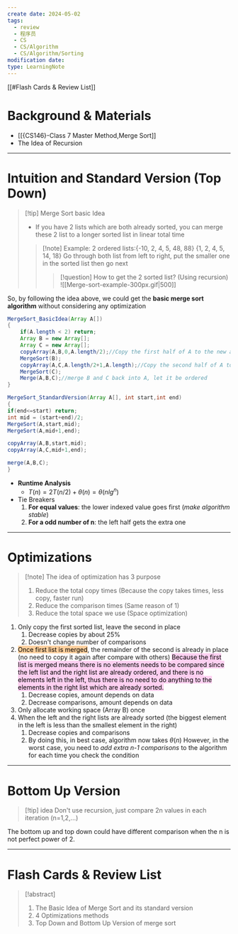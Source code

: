 ```yaml
---
create date: 2024-05-02
tags:
  - review
  - 程序员
  - CS
  - CS/Algorithm
  - CS/Algorithm/Sorting
modification date: 
type: LearningNote
---
```


[[#Flash Cards & Review List]]
# Background & Materials
- [[{CS146}-Class 7 Master Method,Merge Sort]]
- The Idea of Recursion
---
# Intuition and Standard Version (Top Down)
>[!tip] Merge Sort basic Idea
>- If you have 2 lists which are both already sorted, you can merge these 2 list to a longer sorted list in linear total time 
>>[!note] Example: 2 ordered lists:{-10, 2, 4, 5, 48, 88}  {1, 2, 4, 5, 14, 18}
>>Go through both list from left to right, put the smaller one in the sorted list then go next
>>>[!question] How to get the 2 sorted list? (Using recursion)
>>> ![[Merge-sort-example-300px.gif|500]]

So, by following the idea above, we could get the **basic merge sort algorithm** without considering any optimization
```java
MergeSort_BasicIdea(Array A[])
{
	if(A.length < 2) return;
	Array B = new Array[];
	Array C = new Array[];
	copyArray(A,B,0,A.length/2);//Copy the first half of A to the new array B
	MergeSort(B);
	copyArray(A,C,A.length/2+1,A.length);//Copy the second half of A to the new array C
	MergeSort(C);
	Merge(A,B,C);//merge B and C back into A, let it be ordered
}

MergeSort_StandardVersion(Array A[], int start,int end)
{
if(end<=start) return;
int mid = (start+end)/2;
MergeSort(A,start,mid);
MergeSort(A,mid+1,end); 

copyArray(A,B,start,mid);
copyArray(A,C,mid+1,end);

merge(A,B,C);
}
```
- **Runtime Analysis**
	- $T(n)=2T(n/2)+θ(n)=θ(nlg^n)$ 
- Tie Breakers
	1. **For equal values**: the lower indexed value goes first (*make algorithm stable*)
	2. **For a odd number of n**: the left half gets the extra one
- --- 
# Optimizations
>[!note] The idea of optimization has 3 purpose
>1. Reduce the total copy times (Because the copy takes times, less copy, faster run)
>2. Reduce the comparison times (Same reason of 1)
>3. Reduce the total space we use (Space optimization)

1. Only copy the first sorted list, leave the second in place
	1. Decrease copies by about 25%
	2. Doesn't change number of comparisons
2. <mark style="background: #FFB86CA6;">Once first list is merged</mark>, the remainder of the second is already in place (no need to copy it again after compare with others) <mark style="background: #FFB8EBA6;">Because the first list is merged means there is no elements needs to be compared since the left list and the right list are already ordered, and there is no elements left in the left, thus there is no need to do anything to the elements in the right list which are already sorted.</mark>
	1. Decrease copies, amount depends on data
	2. Decrease comparisons, amount depends on data
3. Only allocate working space (Array B) once
4. When the left and the right lists are already sorted (the biggest element in the left is less than the smallest element in the right)
	1. Decrease copies and comparisons
	2. By doing this, in best case, algorithm now takes $θ(n)$ However, in the worst case, you need to *add extra n-1 comparisons* to the algorithm for each time you check the condition
---
# Bottom Up Version
>[!tip] idea
>Don't use recursion, just compare 2n values in each iteration (n=1,2,...)

The bottom up and top down could have different comparison when the n is not perfect power of 2.


---
# Flash Cards & Review List
>[!abstract]
>1. The Basic Idea of Merge Sort and its standard version
>2. 4 Optimizations methods
>3. Top Down and Bottom Up Version of merge sort